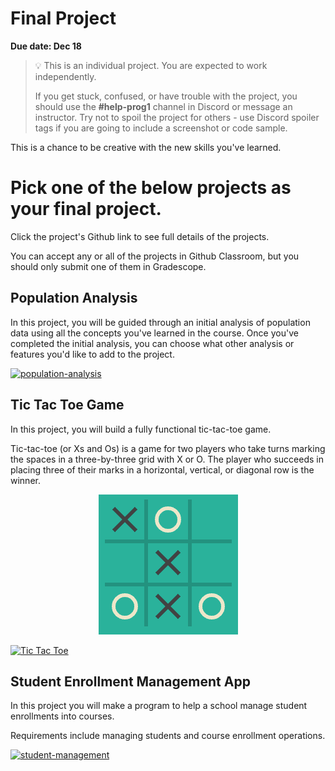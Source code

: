 # Final Project

**Due date: Dec 18**

> 💡 This is an individual project. You are expected to work independently.
>
> If you get stuck, confused, or have trouble with the project, you should use the **#help-prog1** channel in Discord or message an instructor. Try not to spoil the project for others - use Discord spoiler tags if you are going to include a screenshot or code sample.

This is a chance to be creative with the new skills you've learned.

# Pick **one** of the below projects as your final project.

Click the project's Github link to see full details of the projects.

You can accept any or all of the projects in Github Classroom, but you should
only submit one of them in Gradescope.

## Population Analysis

In this project, you will be guided through an initial analysis of population
data using all the concepts you've learned in the course. Once you've completed
the initial analysis, you can choose what other analysis or features you'd like
to add to the project.

[![population-analysis](https://img.shields.io/static/v1?label=Open%20Project&message=population%20analysis&color=blue)](https://classroom.github.com/a/IgR9720c)

## Tic Tac Toe Game

In this project, you will build a fully functional tic-tac-toe game. 

Tic-tac-toe (or Xs and Os) is a game for two players who take turns marking the 
spaces in a three-by-three grid with X or O. The player who succeeds in placing 
three of their marks in a horizontal, vertical, or diagonal row is the winner.

<p align="center">
  <img src = "../images/xo.png" />
</p>

[![Tic Tac Toe](https://img.shields.io/static/v1?label=Open%20Project&message=tic-tac-toe&color=blue)](https://classroom.github.com/a/MYnFmUrc)

## Student Enrollment Management App

In this project you will make a program to help a school manage student enrollments into courses.

Requirements include managing students and course enrollment operations.

[![student-management](https://img.shields.io/static/v1?label=Open%20Project&message=student-enrollment-management&color=blue)](https://classroom.github.com/a/NWtMiO2h)

